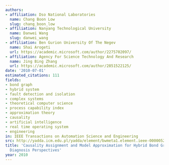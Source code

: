 ```yaml
---
authors:
- affiliation: Dso National Laboratories
  name: Chang Boon Low
  slug: chang_boon_low
- affiliation: Nanyang Technological University
  name: Danwei Wang
  slug: danwei_wang
- affiliation: Ben Gurion University Of The Negev
  name: Shai Arogeti
  url: https://academic.microsoft.com/author/2275702097/
- affiliation: Agency For Science Technology And Research
  name: Jing Bing Zhang
  url: https://academic.microsoft.com/author/2851522125/
date: '2010-07-01'
estimated_citations: 111
fields:
- bond graph
- hybrid system
- fault detection and isolation
- complex systems
- theoretical computer science
- process capability index
- approximation theory
- causality
- artificial intelligence
- real time operating system
- engineering
in: IEEE Transactions on Automation Science and Engineering
src: http://yadda.icm.edu.pl/yadda/element/bwmeta1.element.ieee-000005262981
title: 'Causality Assignment and Model Approximation for Hybrid Bond Graph: Fault
  Diagnosis Perspectives'
year: 2010
---
```


